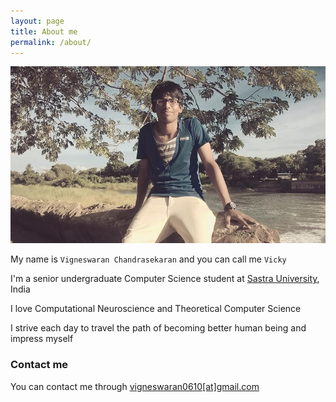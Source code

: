 ```yaml
---
layout: page
title: About me
permalink: /about/
---
```


![alt text](images/vicky_about.jpg)

My name is `Vigneswaran Chandrasekaran` and you can call me `Vicky`

I'm a senior undergraduate Computer Science student at [Sastra University](http://www.sastra.edu), India

I love Computational Neuroscience and Theoretical Computer Science

I strive each day to travel the path of becoming better human being and impress myself

### Contact me
You can contact me through [vigneswaran0610[at]gmail.com](mailto:vigneswaran0610@gmail.com)